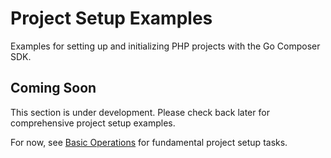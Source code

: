 # Project Setup Examples

Examples for setting up and initializing PHP projects with the Go Composer SDK.

## Coming Soon

This section is under development. Please check back later for comprehensive project setup examples.

For now, see [Basic Operations](/examples/basic-operations) for fundamental project setup tasks.
